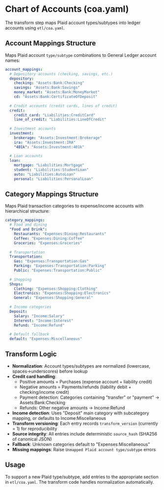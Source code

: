 # Chart of Accounts (coa.yaml)

The transform step maps Plaid account types/subtypes into ledger accounts using `etl/coa.yaml`.

## Account Mappings Structure

Maps Plaid account `type/subtype` combinations to General Ledger account names:

```yaml
account_mappings:
  # Depository accounts (checking, savings, etc.)
  depository:
    checking: "Assets:Bank:Checking"
    savings: "Assets:Bank:Savings"
    money_market: "Assets:Bank:MoneyMarket"
    cd: "Assets:Bank:CertificateOfDeposit"
    
  # Credit accounts (credit cards, lines of credit)
  credit:
    credit_card: "Liabilities:CreditCard"
    line_of_credit: "Liabilities:LineOfCredit"
    
  # Investment accounts
  investment:
    brokerage: "Assets:Investment:Brokerage"
    ira: "Assets:Investment:IRA"
    "401k": "Assets:Investment:401k"
    
  # Loan accounts
  loan:
    mortgage: "Liabilities:Mortgage"
    student: "Liabilities:StudentLoan"
    auto: "Liabilities:AutoLoan"
    personal: "Liabilities:PersonalLoan"
```

## Category Mappings Structure

Maps Plaid transaction categories to expense/income accounts with hierarchical structure:

```yaml
category_mappings:
  # Food and dining
  "Food and Drink":
    Restaurants: "Expenses:Dining:Restaurants"
    Coffee: "Expenses:Dining:Coffee"
    Groceries: "Expenses:Groceries"
    
  # Transportation
  Transportation:
    Gas: "Expenses:Transportation:Gas" 
    Parking: "Expenses:Transportation:Parking"
    Public: "Expenses:Transportation:Public"
    
  # Shopping
  Shops:
    Clothing: "Expenses:Shopping:Clothing"
    Electronics: "Expenses:Shopping:Electronics"
    General: "Expenses:Shopping:General"
    
  # Income categories
  Deposit:
    Salary: "Income:Salary"
    Interest: "Income:Interest"
    Refund: "Income:Refund"
    
  # Default fallback
  default: "Expenses:Miscellaneous"
```

## Transform Logic

* **Normalization**: Account types/subtypes are normalized (lowercase, spaces→underscores) before lookup
* **Credit card handling**: 
  - Positive amounts = Purchases (expense account + liability credit)
  - Negative amounts = Payments/refunds (liability debit + checking/income credit)
  - Payment detection: Categories containing "transfer" or "payment" → Assets:Bank:Checking
  - Refunds: Other negative amounts → Income:Refund
* **Income detection**: Uses "Deposit" main category with subcategory mapping, or defaults to Income:Miscellaneous
* **Transform versioning**: Each entry records `transform_version` (currently = 1) for reproducibility
* **Source integrity**: All entries include deterministic `source_hash` (SHA256 of canonical JSON)
* **Fallback**: Unknown categories default to "Expenses:Miscellaneous"
* **Missing mappings**: Raise `Unmapped Plaid account type/subtype` errors

## Usage

To support a new Plaid type/subtype, add entries to the appropriate section in `etl/coa.yaml`. The transform code handles normalization automatically.